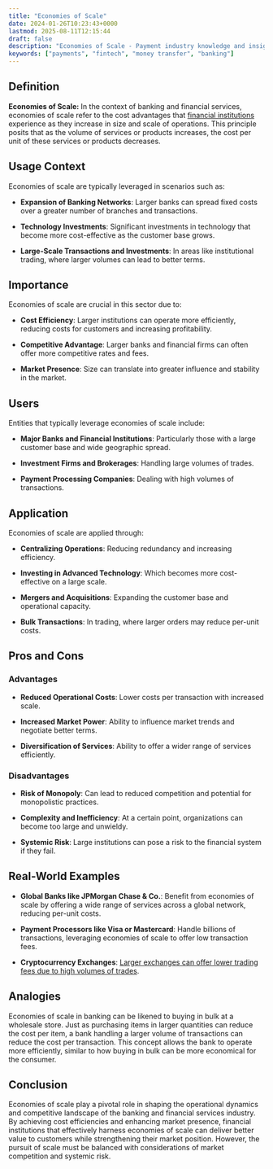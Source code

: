 ```yaml
---
title: "Economies of Scale"
date: 2024-01-26T10:23:43+0000
lastmod: 2025-08-11T12:15:44
draft: false
description: "Economies of Scale - Payment industry knowledge and insights"
keywords: ["payments", "fintech", "money transfer", "banking"]
---
```


## Definition

**Economies of Scale:** In the context of banking and financial services, economies of scale refer to the cost advantages that [financial institutions](https://faisalkhanllc.xyz/resources/payments-wiki/f/financial-institution-fi/) experience as they increase in size and scale of operations. This principle posits that as the volume of services or products increases, the cost per unit of these services or products decreases.

## Usage Context

Economies of scale are typically leveraged in scenarios such as:

- **Expansion of Banking Networks**: Larger banks can spread fixed costs over a greater number of branches and transactions.

- **Technology Investments**: Significant investments in technology that become more cost-effective as the customer base grows.

- **Large-Scale Transactions and Investments**: In areas like institutional trading, where larger volumes can lead to better terms.

## Importance

Economies of scale are crucial in this sector due to:

- **Cost Efficiency**: Larger institutions can operate more efficiently, reducing costs for customers and increasing profitability.

- **Competitive Advantage**: Larger banks and financial firms can often offer more competitive rates and fees.

- **Market Presence**: Size can translate into greater influence and stability in the market.

## Users

Entities that typically leverage economies of scale include:

- **Major Banks and Financial Institutions**: Particularly those with a large customer base and wide geographic spread.

- **Investment Firms and Brokerages**: Handling large volumes of trades.

- **Payment Processing Companies**: Dealing with high volumes of transactions.

## Application

Economies of scale are applied through:

- **Centralizing Operations**: Reducing redundancy and increasing efficiency.

- **Investing in Advanced Technology**: Which becomes more cost-effective on a large scale.

- **Mergers and Acquisitions**: Expanding the customer base and operational capacity.

- **Bulk Transactions**: In trading, where larger orders may reduce per-unit costs.

## Pros and Cons

### Advantages

- **Reduced Operational Costs**: Lower costs per transaction with increased scale.

- **Increased Market Power**: Ability to influence market trends and negotiate better terms.

- **Diversification of Services**: Ability to offer a wider range of services efficiently.

### Disadvantages

- **Risk of Monopoly**: Can lead to reduced competition and potential for monopolistic practices.

- **Complexity and Inefficiency**: At a certain point, organizations can become too large and unwieldy.

- **Systemic Risk**: Large institutions can pose a risk to the financial system if they fail.

## Real-World Examples

- **Global Banks like JPMorgan Chase & Co.**: Benefit from economies of scale by offering a wide range of services across a global network, reducing per-unit costs.

- **Payment Processors like Visa or Mastercard**: Handle billions of transactions, leveraging economies of scale to offer low transaction fees.

- **Cryptocurrency Exchanges**: [Larger exchanges can offer lower trading fees due to high volumes of trades](https://faisalkhanllc.xyz/resources/payments-wiki/c/cryptocurrency-exchanges/).

## Analogies

Economies of scale in banking can be likened to buying in bulk at a wholesale store. Just as purchasing items in larger quantities can reduce the cost per item, a bank handling a larger volume of transactions can reduce the cost per transaction. This concept allows the bank to operate more efficiently, similar to how buying in bulk can be more economical for the consumer.

## Conclusion

Economies of scale play a pivotal role in shaping the operational dynamics and competitive landscape of the banking and financial services industry. By achieving cost efficiencies and enhancing market presence, financial institutions that effectively harness economies of scale can deliver better value to customers while strengthening their market position. However, the pursuit of scale must be balanced with considerations of market competition and systemic risk.